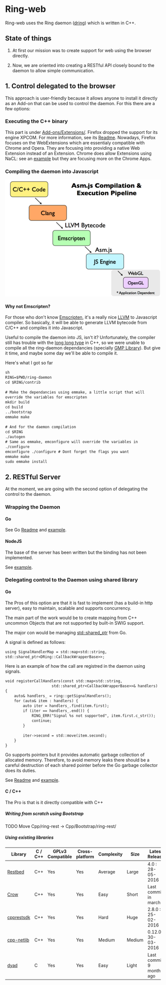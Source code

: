 # Ring-web

Ring-web uses the Ring daemon ([dring](https://gerrit-ring.savoirfairelinux.com/#/q/status:open)) which is written in C++.

## State of things

1. At first our mission was to create support for web using the browser directly.

2. Now, we are oriented into creating a RESTful API closely bound to the daemon to allow simple communication.

## 1. Control delegated to the browser

This approach is user-friendly because it allows anyone to install it directly as an Add-on that can be used to control the daemon. For this there are a few options: 

### Executing the C++ binary

This part is under [Add-ons/Extensions/](Add-ons/Extensions/). Firefox dropped the support for its engine XPCOM. For more information, see its [Readme](Add-ons/Extensions/XPCOM/README.md). Nowadays, Firefox focuses on the WebExtensions which are essentialy compatible with Chrome and Opera. They are focusing into providing a native Web Extension instead of an Extension. Chrome does allow Extensions using NaCL: see an [example](Add-ons/Extensions/Chrome-NaCl/) but they are focusing more on the Chrome Apps.

### Compiling the daemon into Javascript

![Asm.js](Resources/Images/c_to_js.png)

#### Why not Emscripten?

For those who don't know [Emscripten](https://github.com/kripken/emscripten), it's a really nice [LLVM](https://en.wikipedia.org/wiki/LLVM) to Javascript compiler. So basically, it will be able to generate LLVM bytecode from C/C++ and compiles it into Javascript. 

Useful to compile the daemon into JS, isn't it? Unfortunately, the compiler still has trouble with the [long long type](http://stackoverflow.com/questions/18971732/what-is-the-difference-between-long-long-long-long-int-and-long-long-i) in C++, so we were unable to compile all the ring-daemon dependancies (specially [GMP Library](https://gmplib.org)). But give it time, and maybe some day we'll be able to compile it.

Here's what I got so far

    sh
    RING=$PWD/ring-daemon
    cd $RING/contrib

    # Make the dependancies using emmake, a little script that will override the variables for emscripten
    mkdir build
    cd build
    ../bootstrap
    emmake make

    # And for the daemon compilation
    cd $RING
    ./autogen
    # Same as emmake, emconfigure will override the variables in ./configure
    emconfigure ./configure # Dont forget the flags you want
    emmake make
    sudo emmake install

## 2. RESTful Server

At the moment, we are going with the second option of delegating the control to the daemon.

### Wrapping the Daemon

#### Go

See Go [Readme](Server/Go/README.md) and [example](Server/Go/wrapper).

#### NodeJS

The base of the server has been written but the binding has not been implemented.

See [example](Server/Nodejs/ring-demo/).

### Delegating control to the Daemon using shared library

#### Go

The Pros of this option are that it is fast to implement (has a build-in http server), easy to maintain, scalable and supports concurrency.

The main part of the work would be to create mapping from C++ uncommon Objects that are not supported by built-in SWIG support.

The major con would be managing [std::shared_ptr](http://en.cppreference.com/w/cpp/memory/shared_ptr) from Go. 

A signal is defined as follows:

    using SignalHandlerMap = std::map<std::string, std::shared_ptr<DRing::CallbackWrapperBase>>;

Here is an example of how the call are registred in the daemon using signals. 

    void registerCallHandlers(const std::map<std::string,
                         std::shared_ptr<CallbackWrapperBase>>& handlers)
    {
        auto& handlers_ = ring::getSignalHandlers();
        for (auto& item : handlers) {
            auto iter = handlers_.find(item.first);
            if (iter == handlers_.end()) {
                RING_ERR("Signal %s not supported", item.first.c_str());
                continue;
            }

            iter->second = std::move(item.second);
        }
    }

Go supports pointers but it provides automatic garbage collection of allocated memory. Therefore, to avoid memory leaks there should be a careful destruction of each shared pointer before the Go garbage collector does its duties.

See [Readme](Server/Go/README.md) and [example](Server/Go/dynamic-lib/ring-demo/).

#### C / C++

The Pro is that is it directly compatible with C++

##### Writing from scratch using Bootstrap

TODO Move Cpp/ring-rest -> Cpp/Bootstrap/ring-rest/

##### Using existing libraries

Library | C / C++ | GPLv3 Compatible | Cross-platform | Complexity | Size | Latest Release 
---|---|---|---|---|---|---
[Restbed](https://github.com/Corvusoft/restbed) | C++ | Yes | Yes | Average | Large | 4.0 : 28-05-2016 
[Crow](https://github.com/ipkn/crow) | C++ | Yes | Yes | Easy | Short | Last commit in march
[cpprestsdk](https://github.com/Microsoft/cpprestsdk) | C++ | Yes | Yes | Hard | Huge | 2.8.0 : 25-02-2016
[cpp-netlib](https://github.com/cpp-netlib/cpp-netlib) | C++ | Yes | Yes | Medium | Medium | 0.12.0 : 30-03-2016
[dyad](https://github.com/rxi/dyad) | C | Yes | Yes | Easy | Light | Last commit 9 month ago
